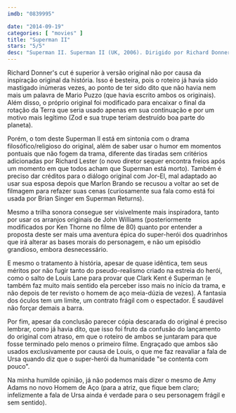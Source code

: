 ```yaml
---
imdb: "0839995"

date: "2014-09-19"
categories: [ "movies" ]
title: "Superman II"
stars: "5/5"
desc: "Superman II. Superman II (UK, 2006). Dirigido por Richard Donner, Richard Lester. Escrito por Jerry Siegel, Joe Shuster, Mario Puzo, Mario Puzo, David Newman, Leslie Newman, Tom Mankiewicz. Com Gene Hackman, Christopher Reeve, Marlon Brando, Ned Beatty, Jackie Cooper, Sarah Douglas, Margot Kidder, Jack O'Halloran, Valerie Perrine."
---
```

Richard Donner's cut é superior à versão original não por causa da inspiração original da história. Isso é besteira, pois o roteiro já havia sido mastigado inúmeras vezes, ao ponto de ter sido dito que não havia nem mais um palavra de Mario Puzzo (que havia escrito ambos os originais). Além disso, o próprio original foi modificado para encaixar o final da rotação da Terra que seria usado apenas em sua continuação e por um motivo mais legítimo (Zod e sua trupe teriam destruído boa parte do planeta).

Porém, o tom deste Superman II está em sintonia com o drama filosófico/religioso do original, além de saber usar o humor em momentos pontuais que não fogem da trama, diferente das tiradas sem critérios adicionadas por Richard Lester (o novo diretor sequer encontra freios após um momento em que todos acham que Superman está morto). Também é preciso dar créditos para o diálogo original com Jor-El, mal adaptado ao usar sua esposa depois que Marlon Brando se recusou a voltar ao set de filmagem para refazer suas cenas (curiosamente sua fala como está foi usada por Brian Singer em Superman Returns).

Mesmo a trilha sonora consegue ser visivelmente mais inspiradora, tanto por usar os arranjos originais de John Williams (posteriormente modificados por Ken Thorne no filme de 80) quanto por entender a proposta deste ser mais uma aventura épica do super-herói dos quadrinhos que irá alterar as bases morais do personagem, e não um episódio grandioso, embora desnecessário.

E mesmo o tratamento à história, apesar de quase idêntica, tem seus méritos por não fugir tanto do pseudo-realismo criado na estreia do herói, como o salto de Louis Lane para provar que Clark Kent é Superman (e também faz muito mais sentido ela perceber isso mais no início da trama, e não depois de ter revisto o homem de aço meia-dúzia de vezes). A fantasia dos óculos tem um limite, um contrato frágil com o espectador. É saudável não forçar demais a barra.

Por fim, apesar da conclusão parecer cópia descarada do original é preciso lembrar, como já havia dito, que isso foi fruto da confusão do lançamento do original com atraso, em que o roteiro de ambos se juntaram para que fosse terminado pelo menos o primeiro filme. Engraçado que ambos são usados exclusivamente por causa de Louis, o que me faz reavaliar a fala de Ursa quando diz que o super-herói da humanidade "se contenta com pouco".

Na minha humilde opinião, já não podemos mais dizer o mesmo de Amy Adams no novo Homem de Aço (para a atriz, que fique bem claro; infelizmente a fala de Ursa ainda é verdade para o seu personagem frágil e sem sentido).
